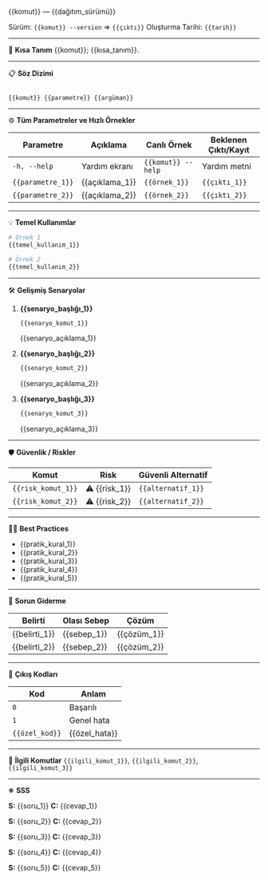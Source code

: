 <!-- AI-PROMPT: CLI-DOC ===================================================
KULLANICIYA SOR (sırayla):
1. Komut/araç?      (örn. fdisk)
2. Dağıtım + sürüm? (örn. Ubuntu 24.04)

YAPAY ZEKA TALİMATLARI (özet):
- Güncel **resmî** kaynaklardan sürüm, tam parametre listesi ve pratik senaryolar çıkar
- **Tüm** parametreleri tabloya ekle; her parametre için en az bir canlı örnek ver
- Gerçek-hayat senaryoları ve komut çıktılarının özetini göster
- Riskli işlemlerde ⚠️ uyarısı, `sudo` gereksinimini vurgula
- Belge dili **tamamen Türkçe**, Markdown uyumlu
- **Platform Notları** başlığı **ÜRETME**
- **SSS** bölümünde en az 5 sık sorulan (tek satır) Q-A + “Kaynak” satırı olmalı
========================================================================= -->

{{komut}} — {{dağıtım_sürümü}}

Sürüm: `{{komut}} --version` ⇒ `{{çıktı}}`
Oluşturma Tarihi: `{{tarih}}`

---

📌 **Kısa Tanım**
{{komut}}; {{kısa_tanım}}.

---

📋 **Söz Dizimi**
```

{{komut}} {{parametre}} {{argüman}}

````

---

⚙️ **Tüm Parametreler ve Hızlı Örnekler**

| Parametre         | Açıklama           | Canlı Örnek            | Beklenen Çıktı/Kayıt |
|-------------------|--------------------|------------------------|----------------------|
| `-h, --help`      | Yardım ekranı      | `{{komut}} --help`     | Yardım metni         |
| `{{parametre_1}}` | {{açıklama_1}}     | `{{örnek_1}}`          | `{{çıktı_1}}`        |
| `{{parametre_2}}` | {{açıklama_2}}     | `{{örnek_2}}`          | `{{çıktı_2}}`        |
<!-- Man veya resmî dokümandaki tüm bayraklar burada listelenir. -->

---

💡 **Temel Kullanımlar**

```bash
# Örnek 1
{{temel_kullanım_1}}

# Örnek 2
{{temel_kullanım_2}}
````

---

🛠️ **Gelişmiş Senaryolar**

1. **{{senaryo\_başlığı\_1}}**

   ```bash
   {{senaryo_komut_1}}
   ```

   {{senaryo\_açıklama\_1}}

2. **{{senaryo\_başlığı\_2}}**

   ```bash
   {{senaryo_komut_2}}
   ```

   {{senaryo\_açıklama\_2}}

3. **{{senaryo\_başlığı\_3}}**

   ```bash
   {{senaryo_komut_3}}
   ```

   {{senaryo\_açıklama\_3}}

---

🛡️ **Güvenlik / Riskler**

| Komut              | Risk           | Güvenli Alternatif |
| ------------------ | -------------- | ------------------ |
| `{{risk_komut_1}}` | ⚠️ {{risk\_1}} | `{{alternatif_1}}` |
| `{{risk_komut_2}}` | ⚠️ {{risk\_2}} | `{{alternatif_2}}` |

---

🧑‍🏫 **Best Practices**

* {{pratik\_kural\_1}}
* {{pratik\_kural\_2}}
* {{pratik\_kural\_3}}
* {{pratik\_kural\_4}}
* {{pratik\_kural\_5}}

---

🐞 **Sorun Giderme**

| Belirti        | Olası Sebep  | Çözüm        |
| -------------- | ------------ | ------------ |
| {{belirti\_1}} | {{sebep\_1}} | {{çözüm\_1}} |
| {{belirti\_2}} | {{sebep\_2}} | {{çözüm\_2}} |

---

🔄 **Çıkış Kodları**

| Kod            | Anlam          |
| -------------- | -------------- |
| `0`            | Başarılı       |
| `1`            | Genel hata     |
| `{{özel_kod}}` | {{özel\_hata}} |

---

🔗 **İlgili Komutlar**
`{{ilgili_komut_1}}`, `{{ilgili_komut_2}}`, `{{ilgili_komut_3}}`

---

❅ **SSS**

**S:** {{soru\_1}}
**C:** {{cevap\_1}}

**S:** {{soru\_2}}
**C:** {{cevap\_2}}

**S:** {{soru\_3}}
**C:** {{cevap\_3}}

**S:** {{soru\_4}}
**C:** {{cevap\_4}}

**S:** {{soru\_5}}
**C:** {{cevap\_5}}
